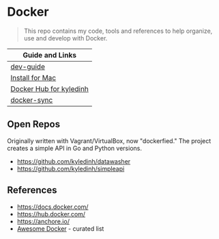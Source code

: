 # Docker

> This repo contains my code, tools and references to help organize, use and develop with Docker.

| Guide and Links   |
|-------------------|
| [dev-guide](https://github.com/kyledinh/docker/blob/master/dev-guide.md) |
| [Install for Mac](https://www.docker.com/docker-mac)
| [Docker Hub for kyledinh](https://hub.docker.com/u/kyledinh/) |
| [docker-sync](http://docker-sync.io/)

## Open Repos
Originally written with Vagrant/VirtualBox, now "dockerfied." The project creates a simple API in Go and Python versions.
* https://github.com/kyledinh/datawasher
* https://github.com/kyledinh/simpleapi

## References
* https://docs.docker.com/
* https://hub.docker.com/
* https://anchore.io/
* [Awesome Docker](https://awesome-docker.netlify.com/) - curated list
